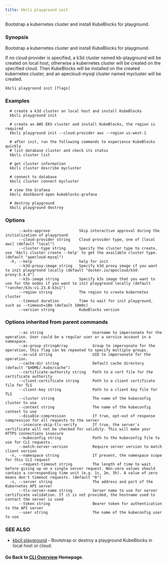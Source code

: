 ```yaml
---
title: kbcli playground init
---
```


Bootstrap a kubernetes cluster and install KubeBlocks for playground.

### Synopsis

Bootstrap a kubernetes cluster and install KubeBlocks for playground.

 If no cloud provider is specified, a k3d cluster named kb-playground will be created on local host, otherwise a kubernetes cluster will be created on the specified cloud. Then KubeBlocks will be installed on the created kubernetes cluster, and an apecloud-mysql cluster named mycluster will be created.

```
kbcli playground init [flags]
```

### Examples

```
  # create a k3d cluster on local host and install KubeBlocks
  kbcli playground init
  
  # create an AWS EKS cluster and install KubeBlocks, the region is required
  kbcli playground init --cloud-provider aws --region us-west-1
  
  # after init, run the following commands to experience KubeBlocks quickly
  # list database cluster and check its status
  kbcli cluster list
  
  # get cluster information
  kbcli cluster describe mycluster
  
  # connect to database
  kbcli cluster connect mycluster
  
  # view the Grafana
  kbcli dashboard open kubeblocks-grafana
  
  # destroy playground
  kbcli playground destroy
```

### Options

```
      --auto-approve             Skip interactive approval during the initialization of playground
      --cloud-provider string    Cloud provider type, one of [local aws] (default "local")
      --cluster-type string      Specify the cluster type to create, use 'kbcli cluster create --help' to get the available cluster type. (default "apecloud-mysql")
  -h, --help                     help for init
      --k3d-proxy-image string   Specify k3d proxy image if you want to init playground locally (default "docker.io/apecloud/k3d-proxy:5.4.4")
      --k3s-image string         Specify k3s image that you want to use for the nodes if you want to init playground locally (default "rancher/k3s:v1.23.8-k3s1")
      --region string            The region to create kubernetes cluster
      --timeout duration         Time to wait for init playground, such as --timeout=10m (default 10m0s)
      --version string           KubeBlocks version
```

### Options inherited from parent commands

```
      --as string                      Username to impersonate for the operation. User could be a regular user or a service account in a namespace.
      --as-group stringArray           Group to impersonate for the operation, this flag can be repeated to specify multiple groups.
      --as-uid string                  UID to impersonate for the operation.
      --cache-dir string               Default cache directory (default "$HOME/.kube/cache")
      --certificate-authority string   Path to a cert file for the certificate authority
      --client-certificate string      Path to a client certificate file for TLS
      --client-key string              Path to a client key file for TLS
      --cluster string                 The name of the kubeconfig cluster to use
      --context string                 The name of the kubeconfig context to use
      --disable-compression            If true, opt-out of response compression for all requests to the server
      --insecure-skip-tls-verify       If true, the server's certificate will not be checked for validity. This will make your HTTPS connections insecure
      --kubeconfig string              Path to the kubeconfig file to use for CLI requests.
      --match-server-version           Require server version to match client version
  -n, --namespace string               If present, the namespace scope for this CLI request
      --request-timeout string         The length of time to wait before giving up on a single server request. Non-zero values should contain a corresponding time unit (e.g. 1s, 2m, 3h). A value of zero means don't timeout requests. (default "0")
  -s, --server string                  The address and port of the Kubernetes API server
      --tls-server-name string         Server name to use for server certificate validation. If it is not provided, the hostname used to contact the server is used
      --token string                   Bearer token for authentication to the API server
      --user string                    The name of the kubeconfig user to use
```

### SEE ALSO

* [kbcli playground](kbcli_playground.md)	 - Bootstrap or destroy a playground KubeBlocks in local host or cloud.

#### Go Back to [CLI Overview](cli.md) Homepage.

